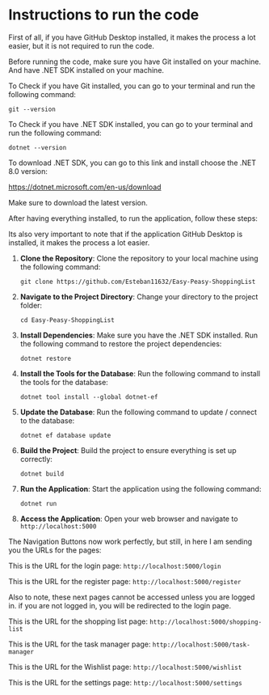 # Instructions to run the code

First of all, if you have GitHub Desktop installed, it makes the process a lot easier, but it is not required to run the code.

Before running the code, make sure you have Git installed on your machine. And have .NET SDK installed on your machine.

To Check if you have Git installed, you can go to your terminal and run the following command:

```
git --version
```

To Check if you have .NET SDK installed, you can go to your terminal and run the following command:

```
dotnet --version
```

To download .NET SDK, you can go to this link and install choose the .NET 8.0 version:

https://dotnet.microsoft.com/en-us/download

Make sure to download the latest version.

After having everything installed, to run the application, follow these steps:

Its also very important to note that if the application GitHub Desktop is installed, it makes the process a lot easier.

1. **Clone the Repository**:
   Clone the repository to your local machine using the following command:

   ```
   git clone https://github.com/Esteban11632/Easy-Peasy-ShoppingList
   ```

2. **Navigate to the Project Directory**:
   Change your directory to the project folder:

   ```
   cd Easy-Peasy-ShoppingList
   ```

3. **Install Dependencies**:
   Make sure you have the .NET SDK installed. Run the following command to restore the project dependencies:

   ```
   dotnet restore
   ```

4. **Install the Tools for the Database**:
   Run the following command to install the tools for the database:

   ```
   dotnet tool install --global dotnet-ef
   ```

5. **Update the Database**:
   Run the following command to update / connect to the database:

   ```
   dotnet ef database update
   ```

6. **Build the Project**:
   Build the project to ensure everything is set up correctly:

   ```
   dotnet build
   ```

7. **Run the Application**:
   Start the application using the following command:

   ```
   dotnet run
   ```

8. **Access the Application**:
   Open your web browser and navigate to `http://localhost:5000`

The Navigation Buttons now work perfectly, but still, in here I am sending you the URLs for the pages:

This is the URL for the login page: `http://localhost:5000/login`

This is the URL for the register page: `http://localhost:5000/register`

Also to note, these next pages cannot be accessed unless you are logged in. if you are not logged in, you will be redirected to the login page.

This is the URL for the shopping list page: `http://localhost:5000/shopping-list`

This is the URL for the task manager page: `http://localhost:5000/task-manager`

This is the URL for the Wishlist page: `http://localhost:5000/wishlist`

This is the URL for the settings page: `http://localhost:5000/settings`
